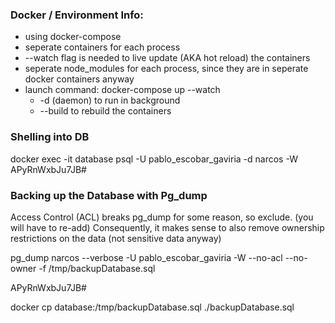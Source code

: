 ### Docker / Environment Info:
- using docker-compose
- seperate containers for each process
- --watch flag is needed to live update (AKA hot reload) the containers
- seperate node_modules for each process, since they are in seperate docker containers anyway
- launch command: docker-compose up --watch 
  - -d (daemon) to run in background
  - --build to rebuild the containers

### Shelling into DB
docker exec -it database psql -U pablo_escobar_gaviria -d narcos -W
APyRnWxbJu7JB#

### Backing up the Database with Pg_dump
Access Control (ACL) breaks pg_dump for some reason, so exclude. (you will have to re-add)
Consequently, it makes sense to also remove ownership restrictions on the data (not sensitive data anyway)

pg_dump narcos --verbose -U pablo_escobar_gaviria -W --no-acl --no-owner -f /tmp/backupDatabase.sql

APyRnWxbJu7JB#

docker cp database:/tmp/backupDatabase.sql ./backupDatabase.sql

